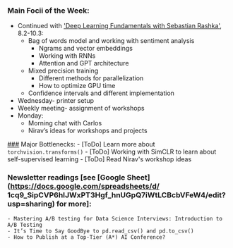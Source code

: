 ### Main Focii of the Week:
- Continued with ['Deep Learning Fundamentals with Sebastian Rashka'](https://github.com/~_fundamentals), 8.2-10.3:
    - Bag of words model and working with sentiment analysis
        - Ngrams and vector embeddings
        - Working with RNNs
        - Attention and GPT architecture
    - Mixed precision training
        - Different methods for parallelization
        - How to optimize GPU time
    - Confidence intervals and different implementation 
- Wednesday- printer setup
- Weekly meeting- assignment of workshops
- Monday:
    - Morning chat with Carlos
    - Nirav’s ideas for workshops and projects

[###](###) Major Bottlenecks:
    - [ToDo] Learn more about `torchvision.transforms()`
    - [ToDo] Working with SimCLR to learn about self-supervised learning
    - [ToDo] Read Nirav's workshop ideas
### Newsletter readings [see [Google Sheet](https://docs.google.com/spreadsheets/d/ 1cq9_SipCVP6hIJWxPT3Hgf_hnUGpQ7iWtLCBcbVFeW4/edit?usp=sharing) for more]:
    - Mastering A/B testing for Data Science Interviews: Introduction to A/B Testing
    - It’s Time to Say GoodBye to pd.read_csv() and pd.to_csv()
    - How to Publish at a Top-Tier (A*) AI Conference?
